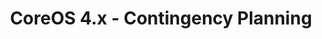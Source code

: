 ---
permalink: /product-documents/coreos4/nist-800-53/cp/
layout: control_family
title: CoreOS 4.x - Contingency Planning
category: Product Documents
lead: |
  Control responses for NIST 800-53 rev4.
subnav:
  data: components.coreos4.satisfies
  href: ['#%', control_key]
  text: control_key
product_info:
  name: CoreOs 4.x
  opencontrol_component: coreos4
  control_family_shorthand: CP
---